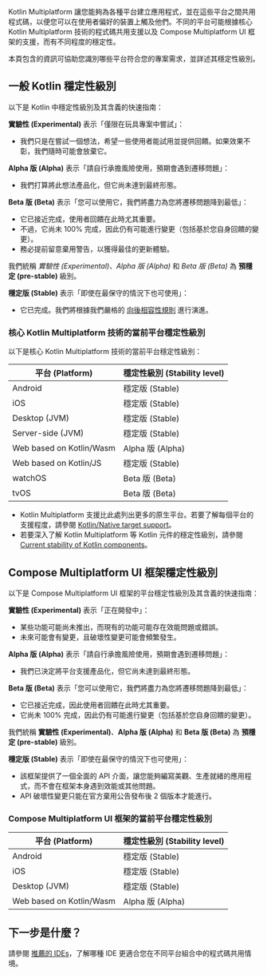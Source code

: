 [//]: # (title: 支援平台的穩定性)

Kotlin Multiplatform 讓您能夠為各種平台建立應用程式，並在這些平台之間共用程式碼，以便您可以在使用者偏好的裝置上觸及他們。不同的平台可能根據核心 Kotlin Multiplatform 技術的程式碼共用支援以及 Compose Multiplatform UI 框架的支援，而有不同程度的穩定性。

本頁包含的資訊可協助您識別哪些平台符合您的專案需求，並詳述其穩定性級別。

## 一般 Kotlin 穩定性級別

以下是 Kotlin 中穩定性級別及其含義的快速指南：

**實驗性 (Experimental)** 表示「僅限在玩具專案中嘗試」：

* 我們只是在嘗試一個想法，希望一些使用者能試用並提供回饋。如果效果不彰，我們隨時可能會放棄它。

**Alpha 版 (Alpha)** 表示「請自行承擔風險使用，預期會遇到遷移問題」：

* 我們打算將此想法產品化，但它尚未達到最終形態。

**Beta 版 (Beta)** 表示「您可以使用它，我們將盡力為您將遷移問題降到最低」：

* 它已接近完成，使用者回饋在此時尤其重要。
* 不過，它尚未 100% 完成，因此仍有可能進行變更（包括基於您自身回饋的變更）。
* 務必提前留意棄用警告，以獲得最佳的更新體驗。

我們統稱 _實驗性 (Experimental)_、_Alpha 版 (Alpha)_ 和 _Beta 版 (Beta)_ 為 **預穩定 (pre-stable)** 級別。

**穩定版 (Stable)** 表示「即使在最保守的情況下也可使用」：

* 它已完成。我們將根據我們嚴格的 [向後相容性規則](https://kotlinfoundation.org/language-committee-guidelines/) 進行演進。

### 核心 Kotlin Multiplatform 技術的當前平台穩定性級別

以下是核心 Kotlin Multiplatform 技術的當前平台穩定性級別：

| 平台 (Platform)          | 穩定性級別 (Stability level) |
|--------------------------|-------------------|
| Android                  | 穩定版 (Stable)          |
| iOS                      | 穩定版 (Stable)          |
| Desktop (JVM)            | 穩定版 (Stable)          |
| Server-side (JVM)        | 穩定版 (Stable)          |
| Web based on Kotlin/Wasm | Alpha 版 (Alpha)         |
| Web based on Kotlin/JS   | 穩定版 (Stable)          |
| watchOS                  | Beta 版 (Beta)           |
| tvOS                     | Beta 版 (Beta)           |

* Kotlin Multiplatform 支援比此處列出更多的原生平台。若要了解每個平台的支援程度，請參閱 [Kotlin/Native target support](https://kotlinlang.org/docs/native-target-support.html)。
* 若要深入了解 Kotlin Multiplatform 等 Kotlin 元件的穩定性級別，請參閱 [Current stability of Kotlin components](https://kotlinlang.org/docs/components-stability.html#current-stability-of-kotlin-components)。

## Compose Multiplatform UI 框架穩定性級別

以下是 Compose Multiplatform UI 框架的平台穩定性級別及其含義的快速指南：

**實驗性 (Experimental)** 表示「正在開發中」：

* 某些功能可能尚未推出，而現有的功能可能存在效能問題或錯誤。
* 未來可能會有變更，且破壞性變更可能會頻繁發生。

**Alpha 版 (Alpha)** 表示「請自行承擔風險使用，預期會遇到遷移問題」：

* 我們已決定將平台支援產品化，但它尚未達到最終形態。

**Beta 版 (Beta)** 表示「您可以使用它，我們將盡力為您將遷移問題降到最低」：

* 它已接近完成，因此使用者回饋在此時尤其重要。
* 它尚未 100% 完成，因此仍有可能進行變更（包括基於您自身回饋的變更）。

我們統稱 **實驗性 (Experimental)**、**Alpha 版 (Alpha)** 和 **Beta 版 (Beta)** 為 **預穩定 (pre-stable)** 級別。

**穩定版 (Stable)** 表示「即使在最保守的情況下也可使用」：

* 該框架提供了一個全面的 API 介面，讓您能夠編寫美觀、生產就緒的應用程式，而不會在框架本身遇到效能或其他問題。
* API 破壞性變更只能在官方棄用公告發布後 2 個版本才能進行。

### Compose Multiplatform UI 框架的當前平台穩定性級別

| 平台 (Platform)          | 穩定性級別 (Stability level) |
|--------------------------|-------------------|
| Android                  | 穩定版 (Stable)          |
| iOS                      | 穩定版 (Stable)          |
| Desktop (JVM)            | 穩定版 (Stable)          |
| Web based on Kotlin/Wasm | Alpha 版 (Alpha)         |

## 下一步是什麼？

請參閱 [推薦的 IDEs](recommended-ides.md)，了解哪種 IDE 更適合您在不同平台組合中的程式碼共用情境。